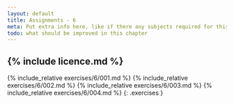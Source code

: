 ```yaml
---
layout: default
title: Assignments - 6
meta: Put extra info here, like if there any subjects required for this subject
todo: what should be improved in this chapter
---
```

{% include licence.md %}
---
{% include_relative exercises/6/001.md %}
{% include_relative exercises/6/002.md %}
{% include_relative exercises/6/003.md %}
{% include_relative exercises/6/004.md %}
{: .exercises }